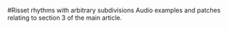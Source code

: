 #Risset rhythms with arbitrary subdivisions
Audio examples and patches relating to section 3 of the main article.